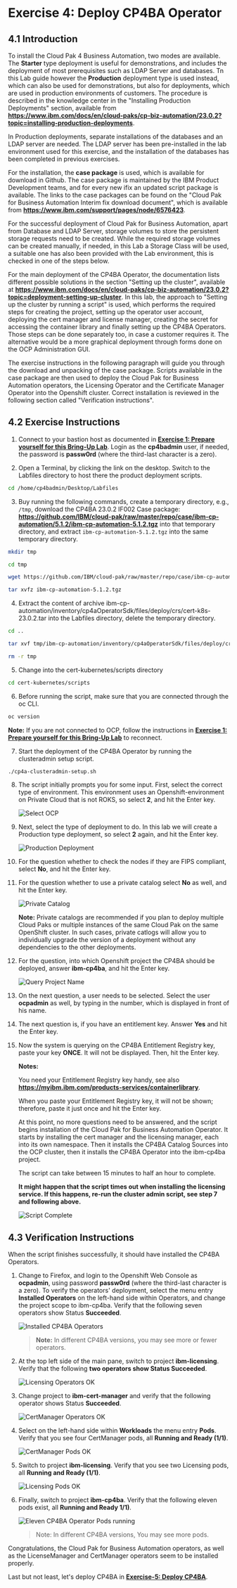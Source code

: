 # Exercise 4: Deploy CP4BA Operator

## 4.1 Introduction

To install the Cloud Pak 4 Business Automation, two modes are available. The **Starter** type deployment is useful for demonstrations, and includes the deployment of most prerequisites such as LDAP Server and databases. Tn this Lab guide however the **Production** deployment type is used instead, which can also be used for demonstrations, but also for deployments, which are used in production environments of customers. The procedure is described in the knowledge center in the "Installing Production Deployments" section, available from **<a href="https://www.ibm.com/docs/en/cloud-paks/cp-biz-automation/23.0.2?topic=installing-production-deployments" target="_blank">https://www.ibm.com/docs/en/cloud-paks/cp-biz-automation/23.0.2?topic=installing-production-deployments</a>**.

In Production deployments, separate installations of the databases and an LDAP server are needed. The LDAP server has been pre-installed in the lab environment used for this exercise, and the installation of the databases has been completed in previous exercises.

For the installation, the **case package** is used, which is available for download in Github. The case package is maintained by the IBM Product Development teams, and for every new ifix an updated script package is available. The links to the case packages can be found on the "Cloud Pak for Business Automation Interim fix download document", which is available from **<a href="https://www.ibm.com/support/pages/node/6576423" target="_blank">https://www.ibm.com/support/pages/node/6576423</a>**.

For the successful deployment of Cloud Pak for Business Automation, apart from Database and LDAP Server, storage volumes to store the persistent storage requests need to be created. While the required storage volumes can be created manually, if needed, in this Lab a Storage Class will be used, a suitable one has also been provided with the Lab environment, this is checked in one of the steps below.

For the main deployment of the CP4BA Operator, the documentation lists different possible solutions in the section "Setting up the cluster", available at **<a href="https://www.ibm.com/docs/en/cloud-paks/cp-biz-automation/23.0.2?topic=deployment-setting-up-cluster" target="_blank">https://www.ibm.com/docs/en/cloud-paks/cp-biz-automation/23.0.2?topic=deployment-setting-up-cluster</a>**. In this lab, the approach to "Setting up the cluster by running a script" is used, which performs the required steps for creating the project, setting up the operator user account, deploying the cert manager and license manager, creating the secret for accessing the container library and finally setting up the CP4BA Operators. Those steps can be done separately too, in case a customer requires it. The alternative would be a more graphical deployment through forms done on the OCP Administration GUI.

The exercise instructions in the following paragraph will guide you through the download and unpacking of the case package. Scripts available in the case package are then used to deploy the Cloud Pak for Business Automation operators, the Licensing Operator and the Certificate Manager Operator into the Openshift cluster. Correct installation is reviewed in the following section called "Verification instructions".

## 4.2 Exercise Instructions

1. Connect to your bastion host as documented in **[Exercise 1: Prepare yourself for this Bring-Up Lab](Exercise-1-Prepare.md#123-access-the-openshift-tech-zone-envrioment)**. Login as the **cp4badmin** user, if needed, the password is **passw0rd** (where the third-last character is a zero).
   
2. Open a Terminal, by clicking the link on the desktop. Switch to the Labfiles directory to host there the product deployment scripts.
   
```sh
cd /home/cp4badmin/Desktop/Labfiles
```
   
3. Buy running the following commands, create a temporary directory, e.g., `/tmp`, download the CP4BA 23.0.2 IF002 Case package: **<a href="https://github.com/IBM/cloud-pak/raw/master/repo/case/ibm-cp-automation/5.1.2/ibm-cp-automation-5.1.2.tgz" target="_blank">https://github.com/IBM/cloud-pak/raw/master/repo/case/ibm-cp-automation/5.1.2/ibm-cp-automation-5.1.2.tgz</a>** into that temporary directory, and extract `ibm-cp-automation-5.1.2.tgz` into the same temporary directory.
   
```sh
mkdir tmp
```
   
```sh
cd tmp
```

```sh
wget https://github.com/IBM/cloud-pak/raw/master/repo/case/ibm-cp-automation/5.1.2/ibm-cp-automation-5.1.2.tgz
```

```sh
tar xvfz ibm-cp-automation-5.1.2.tgz
```

4. Extract the content of archive ibm-cp-automation/inventory/cp4aOperatorSdk/files/deploy/crs/cert-k8s-23.0.2.tar into the Labfiles directory, delete the temporary directory.

```sh
cd ..
```

```sh
tar xvf tmp/ibm-cp-automation/inventory/cp4aOperatorSdk/files/deploy/crs/cert-k8s-23.0.2.tar
```

```sh
rm -r tmp
```

5. Change into the cert-kubernetes/scripts directory

```sh
cd cert-kubernetes/scripts
```

6. Before running the script, make sure that you are connected through the oc CLI.

```sh
oc version
```

**Note:** If you are not connected to OCP, follow the instructions in **[Exercise 1: Prepare yourself for this Bring-Up Lab](Exercise-1-Prepare.md#123-access-the-openshift-tech-zone-envrioment)** to reconnect. 

7. Start the deployment of the CP4BA Operator by running the clusteradmin setup script.

```sh
./cp4a-clusteradmin-setup.sh
```
   
8. The script initially prompts you for some input. First, select the correct type of environment. This environment uses an Openshift-environment on Private Cloud that is not ROKS, so select **2**, and hit the Enter key.
   
   ![Select OCP](images/4.2-select-ocp.png)
   
9. Next, select the type of deployment to do. In this lab we will create a Production type deployment, so select **2** again, and hit the Enter key.
   
   ![Production Deployment](images/4.2-production.png)
   
10. For the question whether to check the nodes if they are FIPS compliant, select **No**, and hit the Enter key.
    
11. For the question whether to use a private catalog select **No** as well, and hit the Enter key.
    
    ![Private Catalog](images/4.2-privatecatalog.png)
    
    **Note:** Private catalogs are recommended if you plan to deploy multiple Cloud Paks or multiple instances of the same Cloud Pak on the same OpenShift cluster. In such cases, private catlogs will allow you to individually upgrade the version of a deployment without any dependencies to the other deployments.
    
13. For the question, into which Openshift project the CP4BA should be deployed, answer **ibm-cp4ba**, and hit the Enter key.
    
    ![Query Project Name](images/4.2-projectname.png)
    
14. On the next question, a user needs to be selected. Select the user **ocpadmin** as well, by typing in the number, which is displayed in front of his name.
    
15. The next question is, if you have an entitlement key. Answer **Yes** and hit the Enter key.
    
16. Now the system is querying on the CP4BA Entitlement Registry key, paste your key **ONCE**. It will not be displayed. Then, hit the Enter key.
    
    **Notes:**
    
    You need your Entitlement Registry key handy, see also **<a href="https://myibm.ibm.com/products-services/containerlibrary" target="_blank">https://myibm.ibm.com/products-services/containerlibrary</a>**.
    
    When you paste your Entitlement Registry key, it will not be shown; therefore, paste it just once and hit the Enter key.
    
    At this point, no more questions need to be answered, and the script begins installation of the Cloud Pak for Business Automation Operator. It starts by installing the cert manager and the licensing manager, each into its own namespace. Then it installs the CP4BA Catalog Sources into the OCP cluster, then it installs the CP4BA Operator into the ibm-cp4ba project.
    
    The script can take between 15 minutes to half an hour to complete.
    
    **It might happen that the script times out when installing the licensing service. If this happens, re-run the cluster admin script, see step 7 and following above.**
    
    ![Script Complete](images/4.2-scriptcomplete.png)

## 4.3 Verification Instructions

When the script finishes successfully, it should have installed the CP4BA Operators.

1. Change to Firefox, and login to the Openshift Web Console as **ocpadmin**, using password **passw0rd** (where the third-last character is a zero). To verify the operators' deployment, select the menu entry **Installed Operators** on the left-hand side within Operators, and change the project scope to ibm-cp4ba. Verify that the following seven operators show Status **Succeeded**.
   
   ![Installed CP4BA Operators](images/4.3-installedoperators.png)

   > **Note:** In different CP4BA versions, you may see more or fewer operators.
   
2. At the top left side of the main pane, switch to project **ibm-licensing**. Verify that the following **two operators show Status Succeeded**.
   
   ![Licensing Operators OK](images/4.3.-licensingoperatorsok.png)
	
3. Change project to **ibm-cert-manager** and verify that the following operator shows Status **Succeeded**.
   
   ![CertManager Operators OK](images/4.3.-certmanageroperatorsok.png)
   
4. Select on the left-hand side within **Workloads** the menu entry **Pods**. Verify that you see four CertManager pods, all **Running and Ready (1/1)**.
   
   ![CertManager Pods OK](images/4.3-certmanagerpodsok.png)
   
5. Switch to project **ibm-licensing**. Verify that you see two Licensing pods, all **Running and Ready (1/1)**.
   
   ![Licensing Pods OK](images/4.3-licensingpodsok.png)
   
6. Finally, switch to project **ibm-cp4ba**. Verify that the following eleven pods exist, all **Running and Ready 1/1)**.
   
   ![Eleven CP4BA Operator Pods running](images/4.3-elevencp4bapodsok.png)
   
   > Note: In different CP4BA versions, You may see more pods.

Congratulations, the Cloud Pak for Business Automation operators, as well as the LicenseManager and CertManager operators seem to be installed properly.

Last but not least, let's deploy CP4BA in **[Exercise-5: Deploy CP4BA](Exercise-5-Deploy-CP4BA.md)**.
